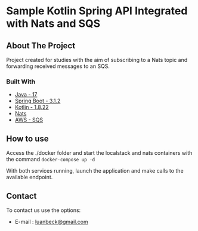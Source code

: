 # Sample Kotlin Spring API Integrated with Nats and SQS

## About The Project

Project created for studies with the aim of subscribing to a Nats topic and forwarding received messages to an SQS.

### Built With

* [Java - 17](https://www.java.com/pt-BR/)
* [Spring Boot - 3.1.2](https://spring.io/projects/spring-boot)
* [Kotlin - 1.8.22](https://kotlinlang.org/)
* [Nats](https://docs.nats.io/)
* [AWS - SQS](https://docs.aws.amazon.com/sdk-for-java/latest/developer-guide/java_sqs_code_examples.html)

## How to use

Access the ./docker folder and start the localstack and nats containers with the command ```docker-compose up -d```

With both services running, launch the application and make calls to the available endpoint.

## Contact

To contact us use the options:

* E-mail  : luanbeck@gmail.com